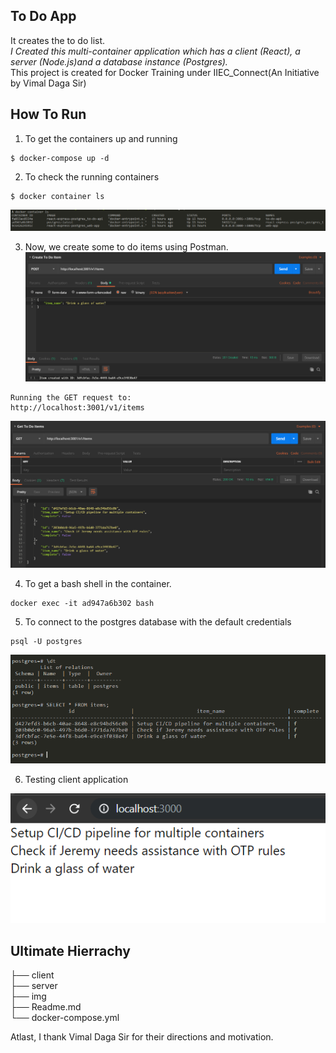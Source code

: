 ## To Do App
It creates the to do list.<br>
*I Created this multi-container application which has a client (React), a server (Node.js)and a database instance (Postgres).*<br>
This project is created for Docker Training under IIEC_Connect(An Initiative by Vimal Daga Sir)

## How To Run
1. To get the containers up and running
```
$ docker-compose up -d
```

2. To check the running containers
```
$ docker container ls
```
![running containers](img/1.png)

3. Now, we create some to do items using Postman. 
![creating items](img/2.png)
 ```
 Running the GET request to:
 http://localhost:3001/v1/items
 ```
![creating more items](img/3.png)

4. To get a bash shell in the container.
 ```
 docker exec -it ad947a6b302 bash
 ```
 
5. To connect to the postgres database with the default credentials
 ```
psql -U postgres
```
![check Table Exist](img/4.png)

6. Testing client application

![Client application](img/5.png)

## Ultimate Hierrachy

├── client<br>
├── server<br>
├── img<br>
├── Readme.md<br>
└── docker-compose.yml<br>

Atlast, I thank Vimal Daga Sir for their directions and motivation.
